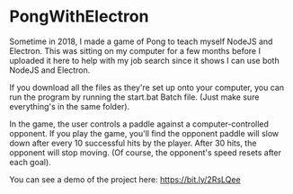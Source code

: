 # PongWithElectron

Sometime in 2018, I made a game of Pong to teach myself NodeJS and Electron. This was sitting on my computer for a few months before I uploaded it here to help with my job search since it shows I can use both NodeJS and Electron.

If you download all the files as they're set up onto your computer, you can run the program by running the start.bat Batch file. (Just make sure everything's in the same folder). 

In the game, the user controls a paddle against a computer-controlled opponent. If you play the game, you'll find the opponent paddle will
slow down after every 10 successful hits by the player. After 30 hits, the opponent will stop moving. (Of course, the opponent's speed
resets after each goal).

You can see a demo of the project here: https://bit.ly/2RsLQee 
